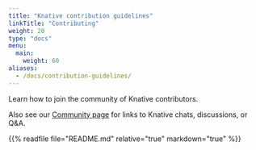 ```yaml
---
title: "Knative contribution guidelines"
linkTitle: "Contributing"
weight: 20
type: "docs"
menu:
  main:
    weight: 60
aliases:
  - /docs/contribution-guidelines/
---
```


Learn how to join the community of Knative contributors.

Also see our [Community page](../community) for links to Knative chats, discussions, or Q&A.


{{% readfile file="README.md" relative="true" markdown="true" %}}

